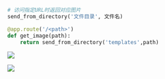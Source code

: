 <!--
 * @Description: 
 * @Version: 1.0
 * @Author: DaLao
 * @Email: dalao_li@163.com
 * @Date: 2021-11-13 19:15:39
 * @LastEditors: DaLao
 * @LastEditTime: 2021-12-15 00:30:38
-->

```py
# 访问指定URL时返回对应图片
send_from_directory('文件目录', 文件名)
```

```py
@app.route('/<path>')
def get_image(path):
    return send_from_directory('templates',path)
```

![](https://cdn.hurra.ltd/img/20211113191621.png)


![](https://cdn.hurra.ltd/img/20211113191826.png)

